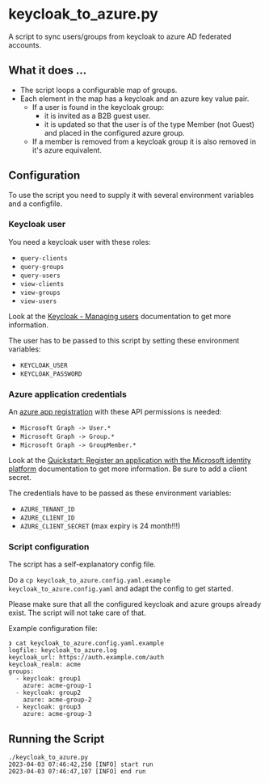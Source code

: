 # keycloak_to_azure.py

A script to sync users/groups from keycloak to azure AD federated accounts.

## What it does ...

- The script loops a configurable map of groups.
- Each element in the map has a keycloak and an azure key value pair.
  - If a user is found in the keycloak group:
    - it is invited as a B2B guest user.
    - it is updated so that the user is of the type Member (not Guest) and placed in the configured azure group.
  - If a member is removed from a keycloak group it is also removed in it's azure equivalent.

## Configuration

To use the script you need to supply it with several environment variables and a configfile.

### Keycloak user

You need a keycloak user with these roles:
- `query-clients`
- `query-groups`
- `query-users`
- `view-clients`
- `view-groups`
- `view-users`

Look at the [Keycloak - Managing users](https://www.keycloak.org/docs/21.1.0/server_admin/#assembly-managing-users_server_administration_guide) documentation to get more information.

The user has to be passed to this script by setting these environment variables:
- `KEYCLOAK_USER`
- `KEYCLOAK_PASSWORD`

### Azure application credentials

An [azure app registration](https://portal.azure.com/#view/Microsoft_AAD_RegisteredApps/CreateApplicationBlade)
with these API permissions is needed:
- `Microsoft Graph -> User.*`
- `Microsoft Graph -> Group.*`
- `Microsoft Graph -> GroupMember.*`

Look at the [Quickstart: Register an application with the Microsoft identity platform](https://learn.microsoft.com/en-us/azure/active-directory/develop/quickstart-register-app) documentation to get more information. Be sure to add a client secret.

The credentials have to be passed as these environment variables:
- `AZURE_TENANT_ID`
- `AZURE_CLIENT_ID`
- `AZURE_CLIENT_SECRET` (max expiry is 24 month!!!)

### Script configuration

The script has a self-explanatory config file.

Do a `cp keycloak_to_azure.config.yaml.example keycloak_to_azure.config.yaml` and adapt the config to get started.

Please make sure that all the configured keycloak and azure groups already exist. The script will not take care of that.


Example configuration file:
```
❯ cat keycloak_to_azure.config.yaml.example
logfile: keycloak_to_azure.log
keycloak_url: https://auth.example.com/auth
keycloak_realm: acme
groups:
  - keycloak: group1
    azure: acme-group-1
  - keycloak: group2
    azure: acme-group-2
  - keycloak: group3
    azure: acme-group-3
```

## Running the Script

```
./keycloak_to_azure.py
2023-04-03 07:46:42,250 [INFO] start run
2023-04-03 07:46:47,107 [INFO] end run
```

